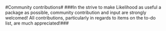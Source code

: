 #Community contributions#
###In the strive to make Likelihood as useful a package as possible, community contribution and input are strongly welcomed! 
All contributions, particularly in regards to items on the to-do list, are much appreciated!###
